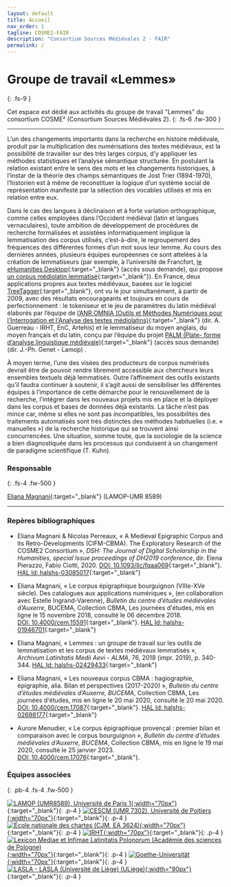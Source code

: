 ```yaml
---
layout: default
title: Accueil
nav_order: 1
tagline: COSME2-FAIR
description: "Consortium Sources Médiévales 2 - FAIR"
permalink: /
---
```


# Groupe de travail «Lemmes»
{: .fs-9 }

Cet espace est dédié aux activités du groupe de travail "Lemmes" du consortium COSME² (Consortium Sources Médiévales 2). 
{: .fs-6 .fw-300 }

---

L’un des changements importants dans la recherche en histoire médiévale, produit par la multiplication des numérisations des textes médiévaux, est la possibilité de travailler sur des très larges corpus, d’y appliquer les méthodes statistiques et l’analyse sémantique structurée. En postulant la relation existant entre le sens des mots et les changements historiques, à l’instar de la théorie des champs sémantiques de Jost Trier (1894-1970), l’historien est à même de reconstituer la logique d’un système social de représentation manifesté par la sélection des vocables utilisés et mis en relation entre eux.

Dans le cas des langues à déclinaison et à forte variation orthographique, comme celles employées dans l’Occident médiéval (latin et langues vernaculaires), toute ambition de développement de procédures de recherche formalisées et assistées informatiquement implique la lemmatisation des corpus utilisés, c’est-à-dire, le regroupement des fréquences des différentes formes d’un mot sous leur lemme. Au cours des dernières années, plusieurs équipes européennes ce sont attelées à la création de lemmatiseurs (par exemple, à l’université de Francfort, [le eHumanities Desktop](https://www.texttechnologylab.org/applications/ehumanities-desktop/){:target="_blank"} (accès sous demande), qui propose [un corpus médiolatin lemmatisé](https://lta.bbaw.de/lexicon/fll/sl){:target="_blank"}). En France, deux applications propres aux textes médiévaux, basées sur le logiciel [TreeTagger](https://www.cis.uni-muenchen.de/~schmid/tools/TreeTagger/){:target="_blank"}, ont vu le jour simultanément, à partir de 2009, avec des résultats encourageants et toujours en cours de perfectionnement : le tokeniseur et le jeu de paramètres du latin médiéval élaborés par l’équipe de [l’ANR OMNIA (Outils et Méthodes Numériques pour l'Interrogation et l'Analyse des textes médiolatins)](https://glossaria.eu/lemmatisation/#page-content){:target="_blank"} (dir. A. Guerreau - IRHT, EnC, Artehis)  et le lemmatiseur du moyen anglais, du moyen français et du latin, conçu par l’équipe du projet [PALM (Plate- forme d’analyse linguistique médiévale)](http://palm.huma-num.fr/PALM/){:target="_blank"} (accès sous demande) (dir. J.-Ph. Genet - Lamop) .

À moyen terme, l’une des visées des producteurs de corpus numérisés devrait être de pouvoir rendre librement accessible aux chercheurs leurs ensembles textuels déjà lemmatisés. Outre l’affinement des outils existants qu’il faudra continuer à soutenir, il s’agit aussi de sensibiliser les différentes équipes à l’importance de cette démarche pour le renouvellement de la recherche, l’intégrer dans les nouveaux projets mis en place et la déployer dans les corpus et bases de données déjà existants. La tâche n’est pas mince car, même si elles ne sont pas incompatibles, les possibilités des traitements automatisés sont très distinctes des méthodes habituelles (i.e. « manuelles ») de la recherche historique qui se trouvent ainsi concurrencées. Une situation, somme toute, que la sociologie de la science a bien diagnostiquée dans les processus qui conduisent à un changement de paradigme scientifique (T. Kuhn).

### Responsable
{: .fs-4 .fw-500 }

[Eliana Magnani](https://www.pantheonsorbonne.fr/page-perso/emagnani){:target="_blank"} (LAMOP-UMR 8589)

---

### Repères bibliographiques

- Eliana Magnani & Nicolas Perreaux, « A Medieval Epigraphic Corpus and its Retro-Developments (CIFM-CBMA). The Exploratory Research of the COSME2 Consortium », _DSH: The Journal of Digital Scholarship in the Humanities, special Issue proceedings of DH2019 conference_, dir. Elena Pierazzo, Fabio Ciotti, 2020. [DOI: 10.1093/llc/fqaa069](https://doi.org/10.1093/llc/fqaa069){:target="_blank"}. [HAL Id: halshs-03085017](https://halshs.archives-ouvertes.fr/halshs-03085017){:target="_blank"}

- Eliana Magnani, « Le corpus épigraphique bourguignon (VIIIe-XVe siècle). Des catalogues aux applications numériques »,  (en collaboration avec Estelle Ingrand-Varenne), _Bulletin du centre d’études médiévales d’Auxerre_, BUCEMA, Collection CBMA, Les journées d'études, mis en ligne le 15 novembre 2018, consulté le 06 décembre 2018. [DOI: 10.4000/cem.15591](https://doi.org/10.4000/cem.15591){:target="_blank"}. [HAL Id: halshs-01946701](https://halshs.archives-ouvertes.fr/halshs-01946701){:target="_blank"}

- Eliana Magnani, « Lemmes : un groupe de travail sur les outils de lemmatisation et les corpus de textes médiévaux lemmatisés », _Archivum Latinitatis Medii Aevi - ALMA_, 76, 2018 (impr. 2019), p. 340-344. [HAL Id: halshs-02429433](https://halshs.archives-ouvertes.fr/halshs-02429433){:target="_blank"}

- Eliana Magnani, « Les nouveaux corpus CBMA : hagiographie, épigraphie, alia. Bilan et perspectives (2017-2020) », _Bulletin du centre d’études médiévales d’Auxerre, BUCEMA_, Collection CBMA, Les journées d'études, mis en ligne le 20 mai 2020, consulté le 20 mai 2020. [DOI: 10.4000/cem.17087](https://doi.org/10.4000/cem.17087){:target="_blank"}. [HAL Id: halshs-02698177](https://halshs.archives-ouvertes.fr/halshs-02698177){:target="_blank"}

- Aurore Menudier, « Le corpus épigraphique provençal : premier bilan et comparaison avec le corpus bourguignon », _Bulletin du centre d’études médiévales d’Auxerre, BUCEMA_, Collection CBMA, mis en ligne le 19 mai 2020, consulté le 25 janvier 2023. [DOI: 10.4000/cem.17076](https://doi.org/10.4000/cem.17076){:target="_blank"}. 

### Équipes associées
{: .pb-4 .fs-4 .fw-500 }

[![LAMOP (UMR8589), Université de Paris 1](/assets/images/logos-partners/LAMOP.jpg){:width="70px"}](https://lamop.pantheonsorbonne.fr/laboratoire-medievistique-occidentale-paris){:target="_blank"}{: .p-4 }
[![CESCM (UMR 7302), Université de Poitiers](/assets/images/logos-partners/CESCM.jpeg){:width="70px"}](https://cescm.labo.univ-poitiers.fr){:target="_blank"}{: .p-4 }
[![École nationale des chartes (CJM, EA 3624)](/assets/images/logos-partners/ENC.jpg){:width="70px"}](http://www.chartes.psl.eu){:target="_blank"}{: .p-4 }
[![IRHT](/assets/images/logos-partners/IRHT.svg){:width="70px"}](https://www.irht.cnrs.fr/){:target="_blank"}{: .p-4 }
[![Lexicon Mediae et Infimae Latinitatis Polonorum (Académie des sciences de Pologne)](/assets/images/logos-partners/pan.svg){:width="70px"}](https://pan.pl/){:target="_blank"}{: .p-4 }
[![Goethe-Universität](/assets/images/logos-partners/frankfurt.svg){:width="70px"}](https://www.goethe-university-frankfurt.de){:target="_blank"}{: .p-4 }
[![LASLA - LASLA (Université de Liège) (ULiège)](/assets/images/logos-partners/lasla-uliege.png){:width="90px"}](https://www.lasla.uliege.be/cms/c_8508894/fr/lasla){:target="_blank"}{: .p-4 }

